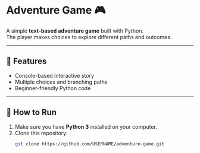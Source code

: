 # Adventure Game 🎮

A simple **text-based adventure game** built with Python.  
The player makes choices to explore different paths and outcomes.  

---

## 📌 Features
- Console-based interactive story
- Multiple choices and branching paths
- Beginner-friendly Python code

---

## 🚀 How to Run
1. Make sure you have **Python 3** installed on your computer.
2. Clone this repository:
   ```bash
   git clone https://github.com/USERNAME/adventure-game.git
